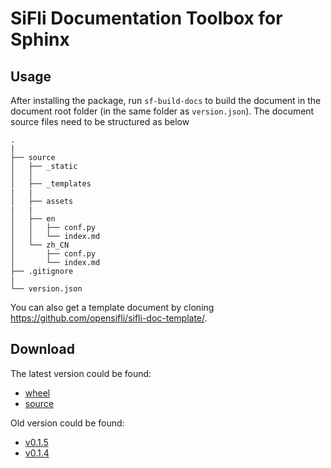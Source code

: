# SiFli Documentation Toolbox for Sphinx

## Usage
After installing the package, run `sf-build-docs` to build the document in the document root folder (in the same folder as `version.json`). The document source files need to be structured as below 
```
.
|
├── source
│   ├── _static
│   │   
│   ├── _templates
|   |
│   ├── assets
|   |
│   ├── en
│   │   ├── conf.py
│   │   └── index.md
│   └── zh_CN
│       ├── conf.py
│       └── index.md
├── .gitignore
|
└── version.json
```

You can also get a template document by cloning https://github.com/opensifli/sifli-doc-template/.

## Download
The latest version could be found: 
- [wheel](https://downloads.sifli.com/tools/sifli-docs-toolbox/latest/sifli_docs_toolbox-latest-py3-none-any.whl)
- [source](https://downloads.sifli.com/tools/sifli-docs-toolbox/latest/sifli_docs_toolbox-latest.tar.gz)

Old version could be found:
- [v0.1.5](https://downloads.sifli.com/tools/sifli-docs-toolbox/v0.1.5/sifli_docs_toolbox-0.1.5-py3-none-any.whl)
- [v0.1.4](https://downloads.sifli.com/tools/sifli-docs-toolbox/v0.1.4/sifli_docs_toolbox-0.1.4-py3-none-any.whl)